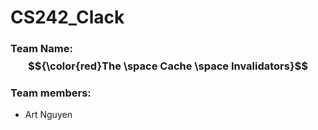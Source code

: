 # CS242_Clack
### Team Name: $${\color{red}The \space Cache \space Invalidators}$$
### Team members:
- Art Nguyen


